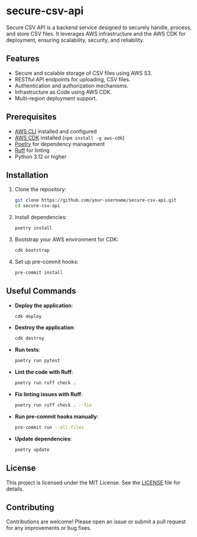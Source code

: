 # secure-csv-api

Secure CSV API is a backend service designed to securely handle, process, and store CSV files. It leverages AWS infrastructure and the AWS CDK for deployment, ensuring scalability, security, and reliability.

## Features

- Secure and scalable storage of CSV files using AWS S3.
- RESTful API endpoints for uploading,  CSV files.
- Authentication and authorization mechanisms.
- Infrastructure as Code using AWS CDK.
- Multi-region deployment support.

## Prerequisites

- [AWS CLI](https://aws.amazon.com/cli/) installed and configured
- [AWS CDK](https://aws.amazon.com/cdk/) installed (`npm install -g aws-cdk`)
- [Poetry](https://python-poetry.org/) for dependency management
- [Ruff](https://github.com/charliermarsh/ruff) for linting
- Python 3.12 or higher

## Installation

1. Clone the repository:

   ```bash
   git clone https://github.com/your-username/secure-csv-api.git
   cd secure-csv-api
   ```

2. Install dependencies:

   ```bash
   poetry install
   ```

3. Bootstrap your AWS environment for CDK:

   ```bash
   cdk bootstrap
   ```

4. Set up pre-commit hooks:

   ```bash
   pre-commit install
   ```

## Useful Commands

- **Deploy the application**:
  ```bash
  cdk deploy
  ```

- **Destroy the application**:
  ```bash
  cdk destroy
  ```

- **Run tests**:
  ```bash
  poetry run pytest
  ```

- **Lint the code with Ruff**:
  ```bash
  poetry run ruff check .
  ```

- **Fix linting issues with Ruff**:
  ```bash
  poetry run ruff check . --fix
  ```



- **Run pre-commit hooks manually**:
  ```bash
  pre-commit run --all-files
  ```

- **Update dependencies**:
  ```bash
  poetry update
  ```

## License

This project is licensed under the MIT License. See the [LICENSE](LICENSE) file for details.

## Contributing

Contributions are welcome! Please open an issue or submit a pull request for any improvements or bug fixes.
